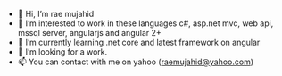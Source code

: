 - 👋 Hi, I’m rae mujahid
- 👀 I’m interested to work in these languages c#, asp.net mvc, web api, mssql server, angularjs and angular 2+
- 🌱 I’m currently learning .net core and latest framework on angular
- 💞️ I’m looking for a work.
- 📫 You can contact with me on yahoo (raemujahid@yahoo.com)


